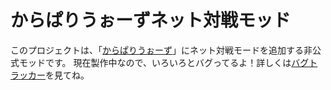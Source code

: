# からぱりうぉーずネット対戦モッド

このプロジェクトは、「[からぱりうぉーず](https://store.steampowered.com/app/1988940/_/)」にネット対戦モードを追加する非公式モッドです。
現在製作中なので、いろいろとバグってるよ！詳しくは[バグトラッカー](https://github.com/bdunderscore/CPWars-MPMod/issues)を見てね。
